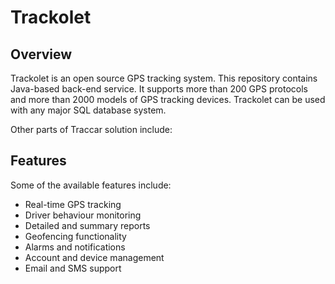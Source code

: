 # Trackolet

## Overview

Trackolet is an open source GPS tracking system. This repository contains Java-based back-end service. 
It supports more than 200 GPS protocols and more than 2000 models of GPS tracking devices.
Trackolet can be used with any major SQL database system.

Other parts of Traccar solution include:

## Features

Some of the available features include:

- Real-time GPS tracking
- Driver behaviour monitoring
- Detailed and summary reports
- Geofencing functionality
- Alarms and notifications
- Account and device management
- Email and SMS support
